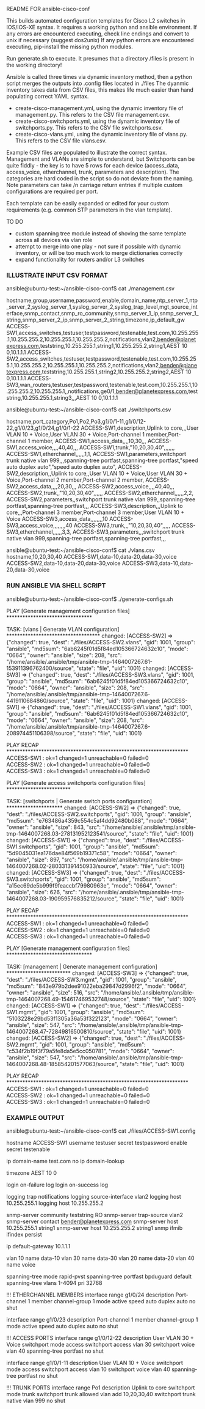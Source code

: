 README FOR ansible-cisco-conf

This builds automated configuration templates for Cisco L2 switches in IOS/IOS-XE syntax.
It requires a working python and ansible environment.
If any errors are encountered executing, check line endings and convert to unix if necessary (suggest dos2unix)
If any python errors are encountered executing, pip-install the missing python modules.

Run generate.sh to execute. 
It presumes that a directory /files is present in the working directory!

Ansible is called three times via dynamic inventory method, then a python script merges the outputs into <hostname>.config files
located in ./files
The dyanmic inventory takes data from CSV files, this makes life much easier than hand populating correct YAML syntax.

- create-cisco-management.yml, using the dynamic inventory file of management.py. This refers to the CSV file management.csv.
- create-cisco-switchports.yml, using the dynamic inventory file of switchports.py. This refers to the CSV file switchports.csv.
- create-cisco-vlans.yml, using the dynamic inventory file of vlans.py. This refers to the CSV file vlans.csv.

Example CSV files are populated to illustrate the correct syntax. Management and VLANs are simple to understand, but Switchports can be 
quite fiddly - the key is to have 5 rows for each device (access_data, access_voice, etherchannel, trunk, parameters and description). 
The categories are hard coded in the script so do not deviate from the naming.
Note parameters can take /n carriage return entries if multiple custom configurations are required per port.

Each template can be easily expanded or edited for your custom requirements (e.g. common STP parameters in the vlan template). 

TO DO
- custom spanning tree module instead of shoving the same template across all devices via vlan role
- attempt to merge into one play - not sure if possible with dynamic inventory, or will be too much work to merge dictionaries correctly
- expand functionality for routers and/or L3 switches



### ILLUSTRATE INPUT CSV FORMAT
ansible@ubuntu-test:~/ansible-cisco-conf$ cat ./management.csv 

hostname,group,username,password,enable,domain_name,ntp_server_1,ntp_server_2,syslog_server_1,syslog_server_2,syslog_trap_level,mgt_source_interface,snmp_contact,snmp_ro_community,snmp_server_1_ip,snmp_server_1_string,snmp_server_2_ip,snmp_server_2_string,timezone,ip_default_gw
ACCESS-SW1,access_switches,testuser,testpassword,testenable,test.com,10.255.255.1,10.255.255.2,10.255.255.1,10.255.255.2,notifications,vlan2,bender@planetexpress.com,teststring,10.255.255.1,string1,10.255.255.2,string1,AEST 10 0,10.1.1.1
ACCESS-SW2,access_switches,testuser,testpassword,testenable,test.com,10.255.255.1,10.255.255.2,10.255.255.1,10.255.255.2,notifications,vlan2,bender@planetexpress.com,teststring,10.255.255.1,string2,10.255.255.2,string2,AEST 10 0,10.1.1.1
ACCESS-SW3,wan_routers,testuser,testpassword,testenable,test.com,10.255.255.1,10.255.255.2,10.255.255.1,,notifications,ge0/1,bender@planetexpress.com,teststring,10.255.255.1,string3,,,AEST 10 0,10.1.1.1


ansible@ubuntu-test:~/ansible-cisco-conf$ cat ./switchports.csv 

hostname,port_category,Po1,Po2,Po3,g1/0/1-11,g1/0/12-22,g1/0/23,g1/0/24,g1/0/1-22
ACCESS-SW1,description,Uplink to core,,,User VLAN 10 + Voice,User VLAN 30 + Voice,Port-channel 1 member,Port-channel 1 member,
ACCESS-SW1,access_data,,,,10,30,,,
ACCESS-SW1,access_voice,,,,40,40,,,
ACCESS-SW1,trunk,"10,20,30,40",,,,,,,
ACCESS-SW1,etherchannel,,,,,,1,1,
ACCESS-SW1,parameters,switchport trunk native vlan 999,,,spanning-tree portfast,spanning-tree portfast,"speed auto
duplex auto","speed auto
duplex auto",
ACCESS-SW2,description,,Uplink to core,,User VLAN 10 + Voice,User VLAN 30 + Voice,Port-channel 2 member,Port-channel 2 member,
ACCESS-SW2,access_data,,,,20,30,,,
ACCESS-SW2,access_voice,,,,40,40,,,
ACCESS-SW2,trunk,,"10,20,30,40",,,,,,
ACCESS-SW2,etherchannel,,,,,,2,2,
ACCESS-SW2,parameters,,switchport trunk native vlan 999,,spanning-tree portfast,spanning-tree portfast,,,
ACCESS-SW3,description,,,Uplink to core,,,Port-channel 3 member,Port-channel 3 member,User VLAN 10 + Voice
ACCESS-SW3,access_data,,,,,,,,10
ACCESS-SW3,access_voice,,,,,,,,40
ACCESS-SW3,trunk,,,"10,20,30,40",,,,,
ACCESS-SW3,etherchannel,,,,,,3,3,
ACCESS-SW3,parameters,,,switchport trunk native vlan 999,spanning-tree portfast,spanning-tree portfast,,,

ansible@ubuntu-test:~/ansible-cisco-conf$ cat ./vlans.csv 
hostname,10,20,30,40
ACCESS-SW1,data-10,data-20,data-30,voice
ACCESS-SW2,data-10,data-20,data-30,voice
ACCESS-SW3,data-10,data-20,data-30,voice




### RUN ANSIBLE VIA SHELL SCRIPT
ansible@ubuntu-test:~/ansible-cisco-conf$ ./generate-configs.sh 


PLAY [Generate management configuration files] ******************************** 


TASK: [vlans | Generate VLAN configuration] *********************************** 
changed: [ACCESS-SW2] => {"changed": true, "dest": "./files/ACCESS-SW2.vlans", "gid": 1001, "group": "ansible", "md5sum": "6ab6245f01d5f84ed105366724632c10", "mode": "0664", "owner": "ansible", "size": 208, "src": "/home/ansible/.ansible/tmp/ansible-tmp-1464007267.61-153911396762400/source", "state": "file", "uid": 1001}
changed: [ACCESS-SW3] => {"changed": true, "dest": "./files/ACCESS-SW3.vlans", "gid": 1001, "group": "ansible", "md5sum": "6ab6245f01d5f84ed105366724632c10", "mode": "0664", "owner": "ansible", "size": 208, "src": "/home/ansible/.ansible/tmp/ansible-tmp-1464007267.6-4419110684860/source", "state": "file", "uid": 1001}
changed: [ACCESS-SW1] => {"changed": true, "dest": "./files/ACCESS-SW1.vlans", "gid": 1001, "group": "ansible", "md5sum": "6ab6245f01d5f84ed105366724632c10", "mode": "0664", "owner": "ansible", "size": 208, "src": "/home/ansible/.ansible/tmp/ansible-tmp-1464007267.6-208974451106398/source", "state": "file", "uid": 1001}


PLAY RECAP ******************************************************************** 
ACCESS-SW1                 : ok=1    changed=1    unreachable=0    failed=0   
ACCESS-SW2                 : ok=1    changed=1    unreachable=0    failed=0   
ACCESS-SW3                 : ok=1    changed=1    unreachable=0    failed=0   




PLAY [Generate access switchports configuration files] ************************ 


TASK: [switchports | Generate switch ports configuration] ********************* 
changed: [ACCESS-SW2] => {"changed": true, "dest": "./files/ACCESS-SW2.switchports", "gid": 1001, "group": "ansible", "md5sum": "e763486a4359c554c5af4dd92480b088", "mode": "0664", "owner": "ansible", "size": 843, "src": "/home/ansible/.ansible/tmp/ansible-tmp-1464007268.03-278131952123541/source", "state": "file", "uid": 1001}
changed: [ACCESS-SW1] => {"changed": true, "dest": "./files/ACCESS-SW1.switchports", "gid": 1001, "group": "ansible", "md5sum": "5d9045031ea176dae84f569b19371c58", "mode": "0664", "owner": "ansible", "size": 897, "src": "/home/ansible/.ansible/tmp/ansible-tmp-1464007268.02-280331391450933/source", "state": "file", "uid": 1001}
changed: [ACCESS-SW3] => {"changed": true, "dest": "./files/ACCESS-SW3.switchports", "gid": 1001, "group": "ansible", "md5sum": "a15ec69de5b999f9feaccbf79980963e", "mode": "0664", "owner": "ansible", "size": 626, "src": "/home/ansible/.ansible/tmp/ansible-tmp-1464007268.03-190959576835212/source", "state": "file", "uid": 1001}


PLAY RECAP ******************************************************************** 
ACCESS-SW1                 : ok=1    changed=1    unreachable=0    failed=0   
ACCESS-SW2                 : ok=1    changed=1    unreachable=0    failed=0   
ACCESS-SW3                 : ok=1    changed=1    unreachable=0    failed=0   




PLAY [Generate management configuration files] ******************************** 


TASK: [management | Generate management configuration] ************************ 
changed: [ACCESS-SW3] => {"changed": true, "dest": "./files/ACCESS-SW3.mgmt", "gid": 1001, "group": "ansible", "md5sum": "843e979b2dee91022eba29847d2996f2", "mode": "0664", "owner": "ansible", "size": 516, "src": "/home/ansible/.ansible/tmp/ansible-tmp-1464007268.49-154617469532748/source", "state": "file", "uid": 1001}
changed: [ACCESS-SW1] => {"changed": true, "dest": "./files/ACCESS-SW1.mgmt", "gid": 1001, "group": "ansible", "md5sum": "5103228e29bd53f1305a36a53f322123", "mode": "0664", "owner": "ansible", "size": 547, "src": "/home/ansible/.ansible/tmp/ansible-tmp-1464007268.47-72849816500810/source", "state": "file", "uid": 1001}
changed: [ACCESS-SW2] => {"changed": true, "dest": "./files/ACCESS-SW2.mgmt", "gid": 1001, "group": "ansible", "md5sum": "c534f2b19f3f79a5fe8da5e5cc050781", "mode": "0664", "owner": "ansible", "size": 547, "src": "/home/ansible/.ansible/tmp/ansible-tmp-1464007268.48-185854201577063/source", "state": "file", "uid": 1001}


PLAY RECAP ******************************************************************** 
ACCESS-SW1                 : ok=1    changed=1    unreachable=0    failed=0   
ACCESS-SW2                 : ok=1    changed=1    unreachable=0    failed=0   
ACCESS-SW3                 : ok=1    changed=1    unreachable=0    failed=0   


### EXAMPLE OUTPUT

ansible@ubuntu-test:~/ansible-cisco-conf$ cat ./files/ACCESS-SW1.config 


hostname ACCESS-SW1
username testuser secret testpassword
enable secret testenable


ip domain-name test.com
no ip domain-lookup


timezone AEST 10 0


login on-failure log
login on-success log


logging trap notifications
logging source-interface vlan2
logging host 10.255.255.1
logging host 10.255.255.2


snmp-server community teststring RO
snmp-server trap-source vlan2
snmp-server contact bender@planetexpress.com
snmp-server host 10.255.255.1 string1
snmp-server host 10.255.255.2 string1
snmp ifmib ifindex persist


ip default-gateway 10.1.1.1


vlan 10
    name data-10
vlan 30
    name data-30
vlan 20
    name data-20
vlan 40
    name voice


spanning-tree mode rapid-pvst
spanning-tree portfast bpduguard default
spanning-tree vlans 1-4094 pri 32768


!!! ETHERCHANNEL MEMBERS
interface range g1/0/24
    description Port-channel 1 member
    channel-group 1 mode active
    speed auto
duplex auto
    no shut
    
interface range g1/0/23
    description Port-channel 1 member
    channel-group 1 mode active
    speed auto
duplex auto
    no shut
    




!!! ACCESS PORTS
interface range g1/0/12-22
    description User VLAN 30 + Voice
    switchport mode access
    switchport access vlan 30
    switchport voice vlan 40
    spanning-tree portfast
    no shut


interface range g1/0/1-11
    description User VLAN 10 + Voice
    switchport mode access
    switchport access vlan 10
    switchport voice vlan 40
    spanning-tree portfast
    no shut






!!! TRUNK PORTS
interface range Po1
    description Uplink to core
    switchport mode trunk
    switchport trunk allowed vlan add 10,20,30,40
    switchport trunk native vlan 999
    no shut